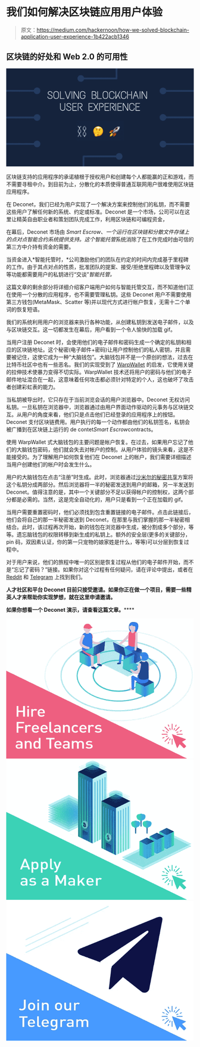 # 我们如何解决区块链应用用户体验

> 原文：<https://medium.com/hackernoon/how-we-solved-blockchain-application-user-experience-1b422acb1346>

## 区块链的好处和 Web 2.0 的可用性

![](img/5adebb3a2ac54685a17cc624acad7ab6.png)

区块链支持的应用程序的承诺植根于授权用户和创建每个人都能赢的正和游戏，而不需要寻租中介。到目前为止，分散化的本质使得普通互联网用户很难使用区块链应用程序。

在 Deconet，我们已经为用户实现了一个解决方案来控制他们的私钥，而不需要这些用户了解任何新的系统、约定或标准。Deconet 是一个市场，公司可以在这里让精英自由职业者和策划团队完成工作，利用区块链和可编程资金，

在幕后，Deconet 市场由 *Smart Escrow、*一个运行在区块链和分散文件存储上的点对点智能合约系统提供支持。这个*智能托管*系统消除了在工作完成时由可信的第三方中介持有资金的需要。

当资金进入*智能托管时，*公司激励他们的团队在约定的时间内完成基于里程碑的工作。由于其点对点的性质，批准团队的提案、接受/拒绝里程碑以及管理争议等功能都需要用户的私钥进行“交谈”*智能托管。*

这篇文章的剩余部分将详细介绍客户端用户如何与智能托管交互，而不知道他们正在使用一个分散的应用程序，也不需要管理私钥。这些 Deconet 用户不需要使用第三方钱包(MetaMask、Scatter 等)并以现代方式进行帐户恢复，无需十二个单词的恢复短语。

我们的系统利用用户的浏览器来执行各种功能，从创建私钥到发送电子邮件，以及与区块链交互。这一切都发生在幕后，用户看到一个令人愉快的加载 gif。

当用户注册 Deconet 时，会使用他们的电子邮件和密码生成一个确定的私钥和相应的区块链地址。这个秘密(电子邮件+密码)让用户控制他们的私人密钥，并且需要被记住，这使它成为一种“大脑钱包”。大脑钱包并不是一个原创的想法，过去在比特币社区中也有一些恶名。我们的实现受到了 [WarpWallet](https://keybase.io/warp/warp_1.0.9_SHA256_a2067491ab582bde779f4505055807c2479354633a2216b22cf1e92d1a6e4a87.html) 的启发，它使用关键的拉伸技术使暴力变得不切实际。WarpWallet 技术还将用户的密码与他们的电子邮件地址混合在一起，这意味着任何攻击都必须针对特定的个人，这也破坏了攻击者创建彩虹表的能力。

当私钥被导出时，它只存在于当前浏览会话的用户浏览器中。Deconet 无权访问私钥。一旦私钥在浏览器中，浏览器通过由用户界面动作驱动的元事务与区块链交互。从用户的角度来看，他们只是点击他们已经登录的应用程序上的按钮。Deconet 支付区块链费用。用户执行的每一个动作都由他们的私钥签名，私钥会被广播到在区块链上运行的 de contet*Smart Escrow*contracts。

使用 WarpWallet 式大脑钱包的主要问题是帐户恢复。在过去，如果用户忘记了他们的大脑钱包密码，他们就会失去对帐户的控制。从用户体验的镜头来看，这是不能接受的。为了理解用户如何恢复他们在 Deconet 上的帐户，我们需要详细描述当用户创建他们的帐户时会发生什么。

用户的大脑钱包在点击“注册”时生成。此时，浏览器通过[沙米尔的秘密共享](https://en.wikipedia.org/wiki/Shamir%27s_Secret_Sharing)方案将这个私钥分成两部分。然后浏览器将一半的秘密发送到用户的邮箱，另一半发送到 Deconet。值得注意的是，其中一个关键部分不足以获得帐户的控制权，这两个部分都是必需的。当然，这是完全自动化的，用户只是看到一个正在加载的 gif。

当用户需要重置密码时，他们必须找到包含重置链接的电子邮件。点击此链接后，他们会将自己的那一半秘密发送到 Deconet，在那里与我们掌握的那一半秘密相结合。此时，该过程再次开始，新的钱包在浏览器中生成，被分割成多个部分，等等。遗忘脑钱包的权限转移到新生成的私钥上。额外的安全层(更多的关键部分，pin 码，双因素认证，你的第一只宠物的娘家姓是什么，等等)可以分层到恢复过程中。

对于用户来说，他们的旅程中唯一的区别是恢复过程从他们的电子邮件开始，而不是“忘记了密码？”链接。如果你对这个过程有任何疑问，请在评论中提出，或者在 [Reddit](https://www.reddit.com/r/Deconet/) 和 [Telegram](http://t.me/deco_network) 上找到我们。

**人才社区和平台 Deconet 目前只接受邀请。如果你正在做一个项目，需要一些精英人才来帮助你实现梦想，就在这里申请邀请**[](https://deconetwork.typeform.com/to/PayS4v)****。****

****如果你想看一个 Deconet 演示，请查看这篇文章**[](/deconet/the-future-of-work-powered-by-p2p-smart-escrow-76a46ec838bb)****。******

****[![](img/c7f79d79cb1bf856eef898615a5c3aaf.png)](https://deconetwork.typeform.com/to/PayS4v)********[![](img/1624ea19118bbd9b6c1cf8db223f8984.png)](https://deconetwork.typeform.com/to/hWHXFe)********[![](img/d14f579b483a40dd06599734971c0058.png)](http://t.me/deco_network)****